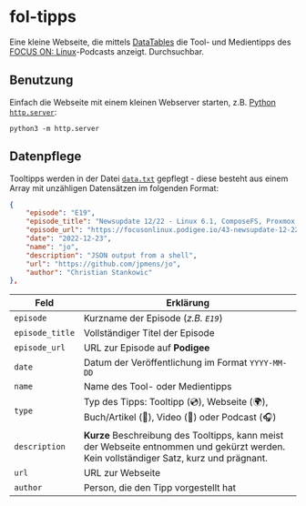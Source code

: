 # fol-tipps

Eine kleine Webseite, die mittels [DataTables](https://datatables.net/) die Tool- und Medientipps des [FOCUS ON: Linux](https://focusonlinux.podigee.io/)-Podcasts anzeigt. Durchsuchbar.

## Benutzung

Einfach die Webseite mit einem kleinen Webserver starten, z.B. [Python `http.server`](https://docs.python.org/3/library/http.html):

```command
python3 -m http.server
```

## Datenpflege

Tooltipps werden in der Datei [`data.txt`](data.txt) gepflegt - diese besteht aus einem Array mit unzähligen Datensätzen im folgenden Format:

```json
{
    "episode": "E19",
    "episode_title": "Newsupdate 12/22 - Linux 6.1, ComposeFS, Proxmox 7.3, Forgejo, ClamAV 1.0",
    "episode_url": "https://focusonlinux.podigee.io/43-newsupdate-12-22-linux-6-1-composefs-proxmox-7-3-forgejo-clamav-1-0",
    "date": "2022-12-23",
    "name": "jo",
    "description": "JSON output from a shell",
    "url": "https://github.com/jpmens/jo",
    "author": "Christian Stankowic"
},
```

| Feld | Erklärung |
| ---- | --------- |
| `episode` | Kurzname der Episode (*z.B. `E19`*) |
| `episode_title` | Vollständiger Titel der Episode |
| `episode_url` | URL zur Episode auf **Podigee** |
| `date` | Datum der Veröffentlichung im Format `YYYY-MM-DD` |
| `name` | Name des Tool- oder Medientipps |
| `type` | Typ des Tipps: Tooltipp (💿), Webseite (🌍), Buch/Artikel (📕), Video (🎥) oder Podcast (🎧) |
| `description` | **Kurze** Beschreibung des Tooltipps, kann meist der Webseite entnommen und gekürzt werden. Kein vollständiger Satz, kurz und prägnant. |
| `url` | URL zur Webseite |
| `author` | Person, die den Tipp vorgestellt hat |
